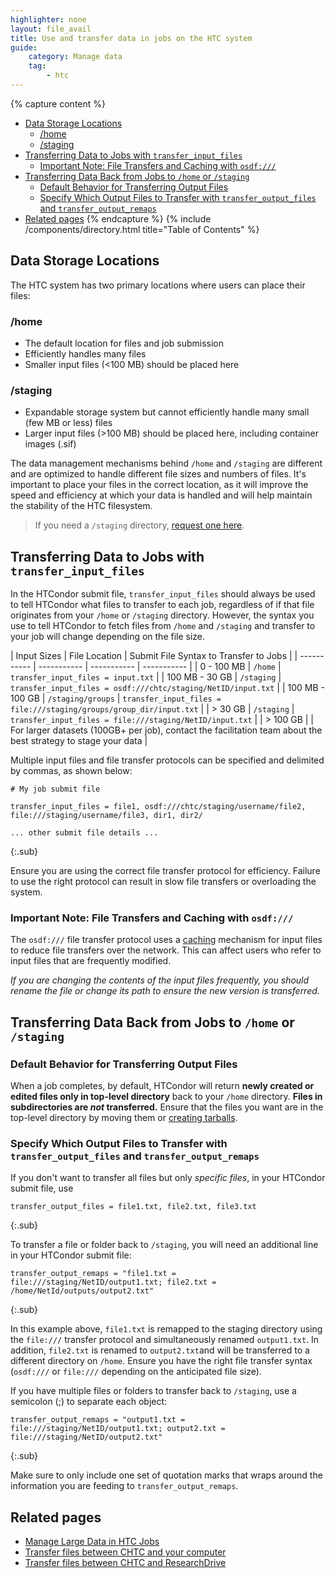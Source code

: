 ```yaml
---
highlighter: none
layout: file_avail
title: Use and transfer data in jobs on the HTC system
guide:
    category: Manage data
    tag:
        - htc
---
```


{% capture content %}
- [Data Storage Locations](#data-storage-locations)
   * [/home](#home)
   * [/staging](#staging)
- [Transferring Data to Jobs with `transfer_input_files`](#transferring-data-to-jobs-with-transfer_input_files)
   * [Important Note: File Transfers and Caching with `osdf:///`](#important-note-file-transfers-and-caching-with-osdf)
- [Transferring Data Back from Jobs to `/home` or `/staging`](#transferring-data-back-from-jobs-to-home-or-staging)
   * [Default Behavior for Transferring Output Files](#default-behavior-for-transferring-output-files)
   * [Specify Which Output Files to Transfer with `transfer_output_files` and `transfer_output_remaps`](#specify-which-output-files-to-transfer-with-transfer_output_files-and-transfer_output_remaps)
- [Related pages](#related-pages)
{% endcapture %}
{% include /components/directory.html title="Table of Contents" %}

## Data Storage Locations
The HTC system has two primary locations where users can place their files:
### /home
* The default location for files and job submission
* Efficiently handles many files
* Smaller input files (<100 MB) should be placed here

### /staging
* Expandable storage system but cannot efficiently handle many small (few MB or less) files
* Larger input files (>100 MB) should be placed here, including container images (.sif)

The data management mechanisms behind `/home` and `/staging` are different and are optimized to handle different file sizes and numbers of files. It's important to place your files in the correct location, as it will improve the speed and efficiency at which your data is handled and will help maintain the stability of the HTC filesystem.

> If you need a `/staging` directory, [request one here](quota-request).


## Transferring Data to Jobs with `transfer_input_files`

In the HTCondor submit file, `transfer_input_files` should always be used to tell HTCondor what files to transfer to each job, regardless of if that file originates from your `/home` or `/staging` directory. However, the syntax you use to tell HTCondor to fetch files from `/home` and `/staging` and transfer to your job will change depending on the file size.

| Input Sizes | File Location |  Submit File Syntax to Transfer to Jobs |
| ----------- | ----------- | ----------- | ----------- |
| 0 - 100 MB      | `/home`       | `transfer_input_files = input.txt`       |
| 100 MB - 30 GB   | `/staging`        | `transfer_input_files = osdf:///chtc/staging/NetID/input.txt`        | 
| 100 MB - 100 GB   | `/staging/groups`        | `transfer_input_files = file:///staging/groups/group_dir/input.txt`        | 
| > 30 GB   | `/staging`        | `transfer_input_files = file:///staging/NetID/input.txt`        | 
| > 100 GB | | For larger datasets (100GB+ per job), contact the facilitation team about the best strategy to stage your data |

Multiple input files and file transfer protocols can be specified and delimited by commas, as shown below:

```
# My job submit file

transfer_input_files = file1, osdf:///chtc/staging/username/file2, file:///staging/username/file3, dir1, dir2/

... other submit file details ...
```
{:.sub}

Ensure you are using the correct file transfer protocol for efficiency. Failure to use the right protocol can result in slow file transfers or overloading the system.

### Important Note: File Transfers and Caching with `osdf:///`
The `osdf:///` file transfer protocol uses a [caching](https://en.wikipedia.org/wiki/Cache_(computing)) mechanism for input files to reduce file transfers over the network. This can affect users who refer to input files that are frequently modified.

*If you are changing the contents of the input files frequently, you should rename the file or change its path to ensure the new version is transferred.*

## Transferring Data Back from Jobs to `/home` or `/staging`

### Default Behavior for Transferring Output Files
When a job completes, by default, HTCondor will return **newly created or edited files only in top-level directory** back to your `/home` directory. **Files in subdirectories are *not* transferred.** Ensure that the files you want are in the top-level directory by moving them or [creating tarballs](transfer-files-computer#c-transferring-multiple-files).

### Specify Which Output Files to Transfer with `transfer_output_files` and `transfer_output_remaps`
If you don't want to transfer all files but only *specific files*, in your HTCondor submit file, use
```
transfer_output_files = file1.txt, file2.txt, file3.txt
```
{:.sub}

To transfer a file or folder back to `/staging`, you will need an additional line in your HTCondor submit file:
```
transfer_output_remaps = "file1.txt = file:///staging/NetID/output1.txt; file2.txt = /home/NetId/outputs/output2.txt"
```
{:.sub}

In this example above, `file1.txt` is remapped to the staging directory using the `file:///` transfer protocol and simultaneously renamed `output1.txt`. In addition, `file2.txt` is renamed to `output2.txt`and will be transferred to a different directory on `/home`. Ensure you have the right file transfer syntax (`osdf:///` or `file:///` depending on the anticipated file size).

If you have multiple files or folders to transfer back to `/staging`, use a semicolon (;) to separate each object: 
```
transfer_output_remaps = "output1.txt = file:///staging/NetID/output1.txt; output2.txt = file:///staging/NetID/output2.txt"
```
{:.sub}

Make sure to only include one set of quotation marks that wraps around the information you are feeding to `transfer_output_remaps`. 

## Related pages
- [Manage Large Data in HTC Jobs](/uw-research-computing/file-avail-largedata)
- [Transfer files between CHTC and your computer](/uw-research-computing/transfer-files-computer)
- [Transfer files between CHTC and ResearchDrive](/uw-research-computing/transfer-data-researchdrive)